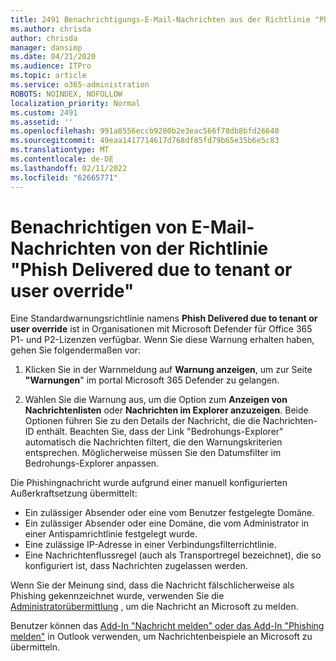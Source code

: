 ```yaml
---
title: 2491 Benachrichtigungs-E-Mail-Nachrichten aus der Richtlinie "Phishing aufgrund von Mandanten- oder Benutzerüberschreibung"
ms.author: chrisda
author: chrisda
manager: dansimp
ms.date: 04/21/2020
ms.audience: ITPro
ms.topic: article
ms.service: o365-administration
ROBOTS: NOINDEX, NOFOLLOW
localization_priority: Normal
ms.custom: 2491
ms.assetid: ''
ms.openlocfilehash: 991a8556eccb9280b2e3eac566f78db8bfd26640
ms.sourcegitcommit: 49eaa1417714617d768df85fd79b65e35b6e5c83
ms.translationtype: MT
ms.contentlocale: de-DE
ms.lasthandoff: 02/11/2022
ms.locfileid: "62665771"
---
```

# <a name="alert-email-messages-from-the-phish-delivered-due-to-tenant-or-user-override-policy"></a>Benachrichtigen von E-Mail-Nachrichten von der Richtlinie "Phish Delivered due to tenant or user override"

Eine Standardwarnungsrichtlinie namens **Phish Delivered due to tenant or user override** ist in Organisationen mit Microsoft Defender für Office 365 P1- und P2-Lizenzen verfügbar. Wenn Sie diese Warnung erhalten haben, gehen Sie folgendermaßen vor:

1. Klicken Sie in der Warnmeldung auf **Warnung anzeigen**, um zur Seite **"Warnungen**" im portal Microsoft 365 Defender zu gelangen.

2. Wählen Sie die Warnung aus, um die Option zum **Anzeigen von Nachrichtenlisten** oder **Nachrichten im Explorer anzuzeigen**. Beide Optionen führen Sie zu den Details der Nachricht, die die Nachrichten-ID enthält. Beachten Sie, dass der Link "Bedrohungs-Explorer" automatisch die Nachrichten filtert, die den Warnungskriterien entsprechen. Möglicherweise müssen Sie den Datumsfilter im Bedrohungs-Explorer anpassen.

Die Phishingnachricht wurde aufgrund einer manuell konfigurierten Außerkraftsetzung übermittelt:

- Ein zulässiger Absender oder eine vom Benutzer festgelegte Domäne.
- Ein zulässiger Absender oder eine Domäne, die vom Administrator in einer Antispamrichtlinie festgelegt wurde.
- Eine zulässige IP-Adresse in einer Verbindungsfilterrichtlinie.
- Eine Nachrichtenflussregel (auch als Transportregel bezeichnet), die so konfiguriert ist, dass Nachrichten zugelassen werden.

Wenn Sie der Meinung sind, dass die Nachricht fälschlicherweise als Phishing gekennzeichnet wurde, verwenden Sie die [Administratorübermittlung](https://docs.microsoft.com/microsoft-365/security/office-365-security/admin-submission) , um die Nachricht an Microsoft zu melden.

Benutzer können das [Add-In "Nachricht melden" oder das Add-In "Phishing melden"](https://docs.microsoft.com/microsoft-365/security/office-365-security/enable-the-report-message-add-in) in Outlook verwenden, um Nachrichtenbeispiele an Microsoft zu übermitteln.
